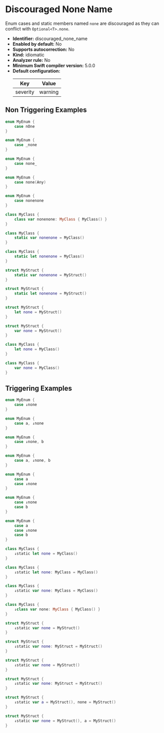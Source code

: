 # Discouraged None Name

Enum cases and static members named `none` are discouraged as they can conflict with `Optional<T>.none`.

* **Identifier:** discouraged_none_name
* **Enabled by default:** No
* **Supports autocorrection:** No
* **Kind:** idiomatic
* **Analyzer rule:** No
* **Minimum Swift compiler version:** 5.0.0
* **Default configuration:**
  <table>
  <thead>
  <tr><th>Key</th><th>Value</th></tr>
  </thead>
  <tbody>
  <tr>
  <td>
  severity
  </td>
  <td>
  warning
  </td>
  </tr>
  </tbody>
  </table>

## Non Triggering Examples

```swift
enum MyEnum {
    case nOne
}
```

```swift
enum MyEnum {
    case _none
}
```

```swift
enum MyEnum {
    case none_
}
```

```swift
enum MyEnum {
    case none(Any)
}
```

```swift
enum MyEnum {
    case nonenone
}
```

```swift
class MyClass {
    class var nonenone: MyClass { MyClass() }
}
```

```swift
class MyClass {
    static var nonenone = MyClass()
}
```

```swift
class MyClass {
    static let nonenone = MyClass()
}
```

```swift
struct MyStruct {
    static var nonenone = MyStruct()
}
```

```swift
struct MyStruct {
    static let nonenone = MyStruct()
}
```

```swift
struct MyStruct {
    let none = MyStruct()
}
```

```swift
struct MyStruct {
    var none = MyStruct()
}
```

```swift
class MyClass {
    let none = MyClass()
}
```

```swift
class MyClass {
    var none = MyClass()
}
```

## Triggering Examples

```swift
enum MyEnum {
    case ↓none
}
```

```swift
enum MyEnum {
    case a, ↓none
}
```

```swift
enum MyEnum {
    case ↓none, b
}
```

```swift
enum MyEnum {
    case a, ↓none, b
}
```

```swift
enum MyEnum {
    case a
    case ↓none
}
```

```swift
enum MyEnum {
    case ↓none
    case b
}
```

```swift
enum MyEnum {
    case a
    case ↓none
    case b
}
```

```swift
class MyClass {
    ↓static let none = MyClass()
}
```

```swift
class MyClass {
    ↓static let none: MyClass = MyClass()
}
```

```swift
class MyClass {
    ↓static var none: MyClass = MyClass()
}
```

```swift
class MyClass {
    ↓class var none: MyClass { MyClass() }
}
```

```swift
struct MyStruct {
    ↓static var none = MyStruct()
}
```

```swift
struct MyStruct {
    ↓static var none: MyStruct = MyStruct()
}
```

```swift
struct MyStruct {
    ↓static var none = MyStruct()
}
```

```swift
struct MyStruct {
    ↓static var none: MyStruct = MyStruct()
}
```

```swift
struct MyStruct {
    ↓static var a = MyStruct(), none = MyStruct()
}
```

```swift
struct MyStruct {
    ↓static var none = MyStruct(), a = MyStruct()
}
```